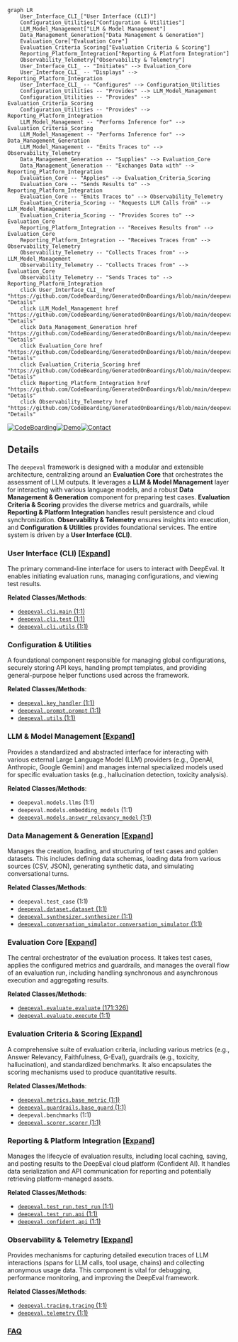 ```mermaid
graph LR
    User_Interface_CLI_["User Interface (CLI)"]
    Configuration_Utilities["Configuration & Utilities"]
    LLM_Model_Management["LLM & Model Management"]
    Data_Management_Generation["Data Management & Generation"]
    Evaluation_Core["Evaluation Core"]
    Evaluation_Criteria_Scoring["Evaluation Criteria & Scoring"]
    Reporting_Platform_Integration["Reporting & Platform Integration"]
    Observability_Telemetry["Observability & Telemetry"]
    User_Interface_CLI_ -- "Initiates" --> Evaluation_Core
    User_Interface_CLI_ -- "Displays" --> Reporting_Platform_Integration
    User_Interface_CLI_ -- "Configures" --> Configuration_Utilities
    Configuration_Utilities -- "Provides" --> LLM_Model_Management
    Configuration_Utilities -- "Provides" --> Evaluation_Criteria_Scoring
    Configuration_Utilities -- "Provides" --> Reporting_Platform_Integration
    LLM_Model_Management -- "Performs Inference for" --> Evaluation_Criteria_Scoring
    LLM_Model_Management -- "Performs Inference for" --> Data_Management_Generation
    LLM_Model_Management -- "Emits Traces to" --> Observability_Telemetry
    Data_Management_Generation -- "Supplies" --> Evaluation_Core
    Data_Management_Generation -- "Exchanges Data with" --> Reporting_Platform_Integration
    Evaluation_Core -- "Applies" --> Evaluation_Criteria_Scoring
    Evaluation_Core -- "Sends Results to" --> Reporting_Platform_Integration
    Evaluation_Core -- "Emits Traces to" --> Observability_Telemetry
    Evaluation_Criteria_Scoring -- "Requests LLM Calls from" --> LLM_Model_Management
    Evaluation_Criteria_Scoring -- "Provides Scores to" --> Evaluation_Core
    Reporting_Platform_Integration -- "Receives Results from" --> Evaluation_Core
    Reporting_Platform_Integration -- "Receives Traces from" --> Observability_Telemetry
    Observability_Telemetry -- "Collects Traces from" --> LLM_Model_Management
    Observability_Telemetry -- "Collects Traces from" --> Evaluation_Core
    Observability_Telemetry -- "Sends Traces to" --> Reporting_Platform_Integration
    click User_Interface_CLI_ href "https://github.com/CodeBoarding/GeneratedOnBoardings/blob/main/deepeval/User_Interface_CLI_.md" "Details"
    click LLM_Model_Management href "https://github.com/CodeBoarding/GeneratedOnBoardings/blob/main/deepeval/LLM_Model_Management.md" "Details"
    click Data_Management_Generation href "https://github.com/CodeBoarding/GeneratedOnBoardings/blob/main/deepeval/Data_Management_Generation.md" "Details"
    click Evaluation_Core href "https://github.com/CodeBoarding/GeneratedOnBoardings/blob/main/deepeval/Evaluation_Core.md" "Details"
    click Evaluation_Criteria_Scoring href "https://github.com/CodeBoarding/GeneratedOnBoardings/blob/main/deepeval/Evaluation_Criteria_Scoring.md" "Details"
    click Reporting_Platform_Integration href "https://github.com/CodeBoarding/GeneratedOnBoardings/blob/main/deepeval/Reporting_Platform_Integration.md" "Details"
    click Observability_Telemetry href "https://github.com/CodeBoarding/GeneratedOnBoardings/blob/main/deepeval/Observability_Telemetry.md" "Details"
```

[![CodeBoarding](https://img.shields.io/badge/Generated%20by-CodeBoarding-9cf?style=flat-square)](https://github.com/CodeBoarding/GeneratedOnBoardings)[![Demo](https://img.shields.io/badge/Try%20our-Demo-blue?style=flat-square)](https://www.codeboarding.org/demo)[![Contact](https://img.shields.io/badge/Contact%20us%20-%20contact@codeboarding.org-lightgrey?style=flat-square)](mailto:contact@codeboarding.org)

## Details

The `deepeval` framework is designed with a modular and extensible architecture, centralizing around an **Evaluation Core** that orchestrates the assessment of LLM outputs. It leverages a **LLM & Model Management** layer for interacting with various language models, and a robust **Data Management & Generation** component for preparing test cases. **Evaluation Criteria & Scoring** provides the diverse metrics and guardrails, while **Reporting & Platform Integration** handles result persistence and cloud synchronization. **Observability & Telemetry** ensures insights into execution, and **Configuration & Utilities** provides foundational services. The entire system is driven by a **User Interface (CLI)**.

### User Interface (CLI) [[Expand]](./User_Interface_CLI_.md)
The primary command-line interface for users to interact with DeepEval. It enables initiating evaluation runs, managing configurations, and viewing test results.


**Related Classes/Methods**:

- <a href="https://github.com/confident-ai/deepeval/blob/main/deepeval/cli/main.py#L1-L1" target="_blank" rel="noopener noreferrer">`deepeval.cli.main` (1:1)</a>
- <a href="https://github.com/confident-ai/deepeval/blob/main/deepeval/cli/test.py#L1-L1" target="_blank" rel="noopener noreferrer">`deepeval.cli.test` (1:1)</a>
- <a href="https://github.com/confident-ai/deepeval/blob/main/deepeval/cli/utils.py#L1-L1" target="_blank" rel="noopener noreferrer">`deepeval.cli.utils` (1:1)</a>


### Configuration & Utilities
A foundational component responsible for managing global configurations, securely storing API keys, handling prompt templates, and providing general-purpose helper functions used across the framework.


**Related Classes/Methods**:

- <a href="https://github.com/confident-ai/deepeval/blob/main/deepeval/key_handler.py#L1-L1" target="_blank" rel="noopener noreferrer">`deepeval.key_handler` (1:1)</a>
- <a href="https://github.com/confident-ai/deepeval/blob/main/deepeval/prompt/prompt.py#L1-L1" target="_blank" rel="noopener noreferrer">`deepeval.prompt.prompt` (1:1)</a>
- <a href="https://github.com/confident-ai/deepeval/blob/main/deepeval/utils.py#L1-L1" target="_blank" rel="noopener noreferrer">`deepeval.utils` (1:1)</a>


### LLM & Model Management [[Expand]](./LLM_Model_Management.md)
Provides a standardized and abstracted interface for interacting with various external Large Language Model (LLM) providers (e.g., OpenAI, Anthropic, Google Gemini) and manages internal specialized models used for specific evaluation tasks (e.g., hallucination detection, toxicity analysis).


**Related Classes/Methods**:

- `deepeval.models.llms` (1:1)
- `deepeval.models.embedding_models` (1:1)
- <a href="https://github.com/confident-ai/deepeval/blob/main/deepeval/models/answer_relevancy_model.py#L1-L1" target="_blank" rel="noopener noreferrer">`deepeval.models.answer_relevancy_model` (1:1)</a>


### Data Management & Generation [[Expand]](./Data_Management_Generation.md)
Manages the creation, loading, and structuring of test cases and golden datasets. This includes defining data schemas, loading data from various sources (CSV, JSON), generating synthetic data, and simulating conversational turns.


**Related Classes/Methods**:

- `deepeval.test_case` (1:1)
- <a href="https://github.com/confident-ai/deepeval/blob/main/deepeval/dataset/dataset.py#L1-L1" target="_blank" rel="noopener noreferrer">`deepeval.dataset.dataset` (1:1)</a>
- <a href="https://github.com/confident-ai/deepeval/blob/main/deepeval/synthesizer/synthesizer.py#L1-L1" target="_blank" rel="noopener noreferrer">`deepeval.synthesizer.synthesizer` (1:1)</a>
- <a href="https://github.com/confident-ai/deepeval/blob/main/deepeval/conversation_simulator/conversation_simulator.py#L1-L1" target="_blank" rel="noopener noreferrer">`deepeval.conversation_simulator.conversation_simulator` (1:1)</a>


### Evaluation Core [[Expand]](./Evaluation_Core.md)
The central orchestrator of the evaluation process. It takes test cases, applies the configured metrics and guardrails, and manages the overall flow of an evaluation run, including handling synchronous and asynchronous execution and aggregating results.


**Related Classes/Methods**:

- <a href="https://github.com/confident-ai/deepeval/blob/main/deepeval/evaluate/evaluate.py#L171-L326" target="_blank" rel="noopener noreferrer">`deepeval.evaluate.evaluate` (171:326)</a>
- <a href="https://github.com/confident-ai/deepeval/blob/main/deepeval/evaluate/execute.py#L1-L1" target="_blank" rel="noopener noreferrer">`deepeval.evaluate.execute` (1:1)</a>


### Evaluation Criteria & Scoring [[Expand]](./Evaluation_Criteria_Scoring.md)
A comprehensive suite of evaluation criteria, including various metrics (e.g., Answer Relevancy, Faithfulness, G-Eval), guardrails (e.g., toxicity, hallucination), and standardized benchmarks. It also encapsulates the scoring mechanisms used to produce quantitative results.


**Related Classes/Methods**:

- <a href="https://github.com/confident-ai/deepeval/blob/main/deepeval/metrics/base_metric.py#L1-L1" target="_blank" rel="noopener noreferrer">`deepeval.metrics.base_metric` (1:1)</a>
- <a href="https://github.com/confident-ai/deepeval/blob/main/deepeval/guardrails/base_guard.py#L1-L1" target="_blank" rel="noopener noreferrer">`deepeval.guardrails.base_guard` (1:1)</a>
- `deepeval.benchmarks` (1:1)
- <a href="https://github.com/confident-ai/deepeval/blob/main/deepeval/scorer/scorer.py#L1-L1" target="_blank" rel="noopener noreferrer">`deepeval.scorer.scorer` (1:1)</a>


### Reporting & Platform Integration [[Expand]](./Reporting_Platform_Integration.md)
Manages the lifecycle of evaluation results, including local caching, saving, and posting results to the DeepEval cloud platform (Confident AI). It handles data serialization and API communication for reporting and potentially retrieving platform-managed assets.


**Related Classes/Methods**:

- <a href="https://github.com/confident-ai/deepeval/blob/main/deepeval/test_run/test_run.py#L1-L1" target="_blank" rel="noopener noreferrer">`deepeval.test_run.test_run` (1:1)</a>
- <a href="https://github.com/confident-ai/deepeval/blob/main/deepeval/test_run/api.py#L1-L1" target="_blank" rel="noopener noreferrer">`deepeval.test_run.api` (1:1)</a>
- <a href="https://github.com/confident-ai/deepeval/blob/main/deepeval/confident/api.py#L1-L1" target="_blank" rel="noopener noreferrer">`deepeval.confident.api` (1:1)</a>


### Observability & Telemetry [[Expand]](./Observability_Telemetry.md)
Provides mechanisms for capturing detailed execution traces of LLM interactions (spans for LLM calls, tool usage, chains) and collecting anonymous usage data. This component is vital for debugging, performance monitoring, and improving the DeepEval framework.


**Related Classes/Methods**:

- <a href="https://github.com/confident-ai/deepeval/blob/main/deepeval/tracing/tracing.py#L1-L1" target="_blank" rel="noopener noreferrer">`deepeval.tracing.tracing` (1:1)</a>
- <a href="https://github.com/confident-ai/deepeval/blob/main/deepeval/telemetry.py#L1-L1" target="_blank" rel="noopener noreferrer">`deepeval.telemetry` (1:1)</a>




### [FAQ](https://github.com/CodeBoarding/GeneratedOnBoardings/tree/main?tab=readme-ov-file#faq)